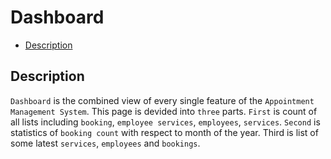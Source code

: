 # Dashboard

- [Description](/{{route}}/{{version}}/dashboard/#description)

<a name="description"></a>
## Description

`Dashboard` is the combined view of every single feature of the `Appointment Management System`. This page is devided into `three` parts. `First` is count of all lists including `booking`, `employee services`, `employees`, `services`. `Second` is statistics of `booking count` with respect to month of the year. Third is list of some latest `services`, `employees` and `bookings`.
